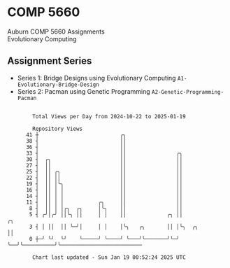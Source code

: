 # COMP 5660
Auburn COMP 5660 Assignments  
Evolutionary Computing

## Assignment Series
- Series 1: Bridge Designs using Evolutionary Computing `A1-Evolutionary-Bridge-Design`
- Series 2: Pacman using Genetic Programming `A2-Genetic-Programming-Pacman`

```

        Total Views per Day from 2024-10-22 to 2025-01-19

        Repository Views
      41 ┼                          ╭╮
      38 ┤                          ││
      36 ┤                          ││
      33 ┤                          ││                ╭╮
      30 ┤  ╭╮                      ││                ││
      27 ┤  ││                      ││                ││
      25 ┤  ││ ╭╮                   ││                ││
      22 ┤  ││ ││                   ││                ││
      19 ┤  ││ │╰╮                  ││                ││
      16 ┤  ││ │ │                  ││                ││
      14 ┤  ││ │ │                  ││                ││
      11 ┤  ││ │ │           ╭╮     ││                ││
       8 ┤  ││ │ │╭╮  ╭╮     │╰╮    ││                ││
       5 ┤ ╭╯│╭╯ ││╰╮ ││     │ │    ││             ╭╮ ││               ╭╮
       3 ┤ │ ││  ││ ╰─╯│     │ │    │╰╮   ╭╮       ││ │╰╮  ╭╮          ││
       0 ┼─╯ ╰╯  ╰╯    ╰─────╯ ╰────╯ ╰───╯╰───────╯╰─╯ ╰──╯╰──────────╯╰──────────────────────────

        Chart last updated - Sun Jan 19 00:52:24 2025 UTC
        
```
